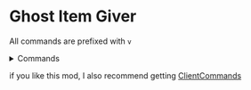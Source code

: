 
# Ghost Item Giver

All commands are prefixed with ```v```

<details>
<summary>Commands</summary>

| Command                                 | Description                                                                                         |
|-----------------------------------------|-----------------------------------------------------------------------------------------------------|
| ```vget <item stack> <count>```         | Gives yourself a ghost item. In Creative it will be ghost, until you use it.                        |
| ```vsetblock <blockPos> <blockState>``` | Sets a the block at <blockPos> to the block <blockState>.                                           |
| ```vghostplacement <booleanToggle>```   | Toggles if interacting with blocks sends a packet. This includes placing blocks, using buttons, etc |

</details> 

if you like this mod, I also recommend getting [ClientCommands](https://modrinth.com/mod/client-commands)